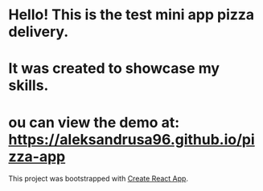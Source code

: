 # Hello! This is the test mini app pizza delivery.

# It was created to showcase my skills.

# ou can view the demo at: https://aleksandrusa96.github.io/pizza-app

This project was bootstrapped with [Create React App](https://github.com/facebook/create-react-app).
